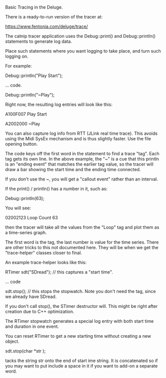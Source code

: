 Basic Tracing in the Deluge.

There is a ready-to-run version of the tracer at:

https://www.fentonia.com/deluge/trace/


The catnip tracer application uses the Debug::print() and Debug::println() statements to generate log data.

Place such statements where you want logging to take place, and turn such logging on.

For example:

Debug::println("Play Start");

... code.

Debug::println("~Play");

Right now, the resulting log entries will look like this:

A100F007 Play Start

A2002000 ~Play

You can also capture log info from RTT (JLink real time trace). This avoids using the Midi SysEx mechanism and is thus slightly faster. Use the file opening button.

The code keys off the first word in the statement to find a trace "tag". Each tag gets its own line.
In the above example, the "~" is a cue that this println is an "ending event" that matches the
earlier tag value, so the tracer will draw a bar showing the start time and the ending time connected.


If you don't use the ~, you will get a "callout event" rather than an interval.

If the print() / println() has a number in it, such as:

Debug::println(63);

You will see:

02002123 Loop Count 63

then the tracer will take all the values from the "Loop" tag and plot them as a time-series graph.

The first word is the tag, the last number is value for the time series.
There are other tricks to this not documented here. They will be when we get the "trace-helper" classes closer to final.

An example trace-helper looks like this:

RTimer sdt("SDread"); // this captures a "start time".

... code

sdt.stop(); // this stops the stopwatch. Note you don't need the tag, since we already have SDread.

If you don't call stop(), the STimer destructor will. This might be right after creation due to C++ optimization.

The RTimer stopwatch generates a special log entry with both start time and duration in one event.

You can reset RTimer to get a new starting time without creating a new object.

sdt.stop(char *str );

 tacks the string str onto the end of start ime string. It is concatenated so if you may want to put include a space in it if you want to add-on a separate word.
 
 